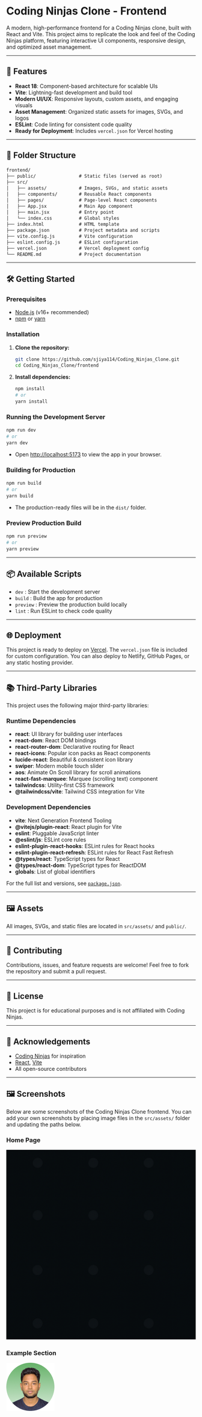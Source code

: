  # Coding Ninjas Clone - Frontend

 A modern, high-performance frontend for a Coding Ninjas clone, built with React and Vite. This project aims to replicate the look and feel of the Coding Ninjas platform, featuring interactive UI components, responsive design, and optimized asset management.

 ---

 ## 🚀 Features
 - **React 18**: Component-based architecture for scalable UIs
 - **Vite**: Lightning-fast development and build tool
 - **Modern UI/UX**: Responsive layouts, custom assets, and engaging visuals
 - **Asset Management**: Organized static assets for images, SVGs, and logos
 - **ESLint**: Code linting for consistent code quality
 - **Ready for Deployment**: Includes `vercel.json` for Vercel hosting

 ---

 ## 📁 Folder Structure
 ```
 frontend/
 ├── public/                # Static files (served as root)
 ├── src/
 │   ├── assets/            # Images, SVGs, and static assets
 │   ├── components/        # Reusable React components
 │   ├── pages/             # Page-level React components
 │   ├── App.jsx            # Main App component
 │   ├── main.jsx           # Entry point
 │   └── index.css          # Global styles
 ├── index.html             # HTML template
 ├── package.json           # Project metadata and scripts
 ├── vite.config.js         # Vite configuration
 ├── eslint.config.js       # ESLint configuration
 ├── vercel.json            # Vercel deployment config
 └── README.md              # Project documentation
 ```

 ---

 ## 🛠️ Getting Started

 ### Prerequisites
 - [Node.js](https://nodejs.org/) (v16+ recommended)
 - [npm](https://www.npmjs.com/) or [yarn](https://yarnpkg.com/)

 ### Installation
 1. **Clone the repository:**
	 ```sh
	 git clone https://github.com/sjiya114/Coding_Ninjas_Clone.git
	 cd Coding_Ninjas_Clone/frontend
	 ```
 2. **Install dependencies:**
	 ```sh
	 npm install
	 # or
	 yarn install
	 ```

 ### Running the Development Server
 ```sh
 npm run dev
 # or
 yarn dev
 ```
 - Open [http://localhost:5173](http://localhost:5173) to view the app in your browser.

 ### Building for Production
 ```sh
 npm run build
 # or
 yarn build
 ```
 - The production-ready files will be in the `dist/` folder.

 ### Preview Production Build
 ```sh
 npm run preview
 # or
 yarn preview
 ```

 ---

 ## 📦 Available Scripts
 - `dev`      : Start the development server
 - `build`    : Build the app for production
 - `preview`  : Preview the production build locally
 - `lint`     : Run ESLint to check code quality

 ---

 ## 🌐 Deployment
 This project is ready to deploy on [Vercel](https://vercel.com/). The `vercel.json` file is included for custom configuration. You can also deploy to Netlify, GitHub Pages, or any static hosting provider.

 ---


## 📚 Third-Party Libraries

This project uses the following major third-party libraries:

### Runtime Dependencies

- **react**: UI library for building user interfaces
- **react-dom**: React DOM bindings
- **react-router-dom**: Declarative routing for React
- **react-icons**: Popular icon packs as React components
- **lucide-react**: Beautiful & consistent icon library
- **swiper**: Modern mobile touch slider
- **aos**: Animate On Scroll library for scroll animations
- **react-fast-marquee**: Marquee (scrolling text) component
- **tailwindcss**: Utility-first CSS framework
- **@tailwindcss/vite**: Tailwind CSS integration for Vite

### Development Dependencies

- **vite**: Next Generation Frontend Tooling
- **@vitejs/plugin-react**: React plugin for Vite
- **eslint**: Pluggable JavaScript linter
- **@eslint/js**: ESLint core rules
- **eslint-plugin-react-hooks**: ESLint rules for React hooks
- **eslint-plugin-react-refresh**: ESLint rules for React Fast Refresh
- **@types/react**: TypeScript types for React
- **@types/react-dom**: TypeScript types for ReactDOM
- **globals**: List of global identifiers

For the full list and versions, see [`package.json`](./package.json).

---

## 🖼️ Assets
All images, SVGs, and static files are located in `src/assets/` and `public/`.

 ---

 ## 🤝 Contributing
 Contributions, issues, and feature requests are welcome! Feel free to fork the repository and submit a pull request.

 ---

 ## 📄 License
 This project is for educational purposes and is not affiliated with Coding Ninjas.

 ---

## 🙏 Acknowledgements
- [Coding Ninjas](https://www.codingninjas.com/) for inspiration
- [React](https://react.dev/), [Vite](https://vitejs.dev/)
- All open-source contributors

---

## 🖼️ Screenshots

Below are some screenshots of the Coding Ninjas Clone frontend. You can add your own screenshots by placing image files in the `src/assets/` folder and updating the paths below.

### Home Page
![Home Page](src/assets/banner.png)

### Example Section
![Example Section](src/assets/stories1.png)

<!-- Add more screenshots as needed -->
